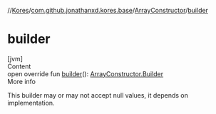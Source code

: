 //[Kores](../../index.md)/[com.github.jonathanxd.kores.base](../index.md)/[ArrayConstructor](index.md)/[builder](builder.md)



# builder  
[jvm]  
Content  
open override fun [builder](builder.md)(): [ArrayConstructor.Builder](-builder/index.md)  
More info  


This builder may or may not accept null values, it depends on implementation.

  




